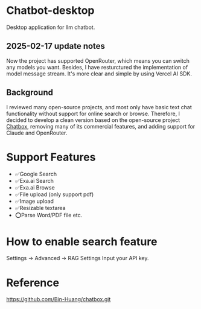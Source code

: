 # Chatbot-desktop
Desktop application for llm chatbot.
## 2025-02-17 update notes
Now the project has supported OpenRouter, which means you can switch any models you want. Besides, I have resturctured the implementation of model message stream. It's more clear and simple by using Vercel AI SDK.
## Background
I reviewed many open-source projects, and most only have basic text chat functionality without support for online search or browse. Therefore, I decided to develop a clean version based on the open-source project [Chatbox](https://github.com/Bin-Huang/chatbox.git), removing many of its commercial features, and adding support for Claude and OpenRouter. 



# Support Features
- ✅Google Search
- ✅Exa.ai Search
- ✅Exa.ai Browse
- ✅File upload (only support pdf)
- ✅Image upload
- ✅Resizable textarea
- ⭕Parse Word/PDF file etc.

# How to enable search feature
Settings -> Advanced -> RAG Settings
Input your API key.

# Reference
https://github.com/Bin-Huang/chatbox.git
